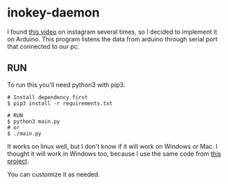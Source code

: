 # inokey-daemon

I found [this video](https://www.youtube.com/watch?v=i6k4VfElN3A) on instagram several times, so I decided to implement it on Arduino.
This program listens the data from arduino through serial port that connected to our pc.

## RUN
To run this you'll need python3 with pip3.

```shell
# Install dependency first
$ pip3 install -r requirements.txt

# RUN
$ python3 main.py
# or
$ ./main.py
```

It works on linux well, but I don't know if it will work on Windows or Mac. I thought it will work in Windows too, because I use
the same code from [this project](https://github.com/9d4/blink-kboard/tree/main/kboard).

You can customize it as needed.
